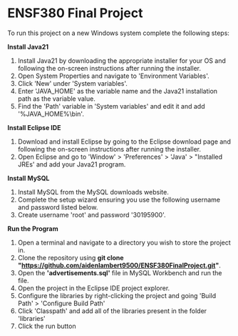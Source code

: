 # ENSF380 Final Project
To run this project on a new Windows system complete the following steps:

__Install Java21__ 
1. Install Java21 by downloading the appropriate installer for your OS and following the on-screen instructions after running the installer.
1. Open System Properties and navigate to 'Environment Variables'.
2. Click 'New' under 'System variables'.
3. Enter 'JAVA_HOME' as the variable name and the Java21 installation path as the variable value.
4. Find the 'Path' variable in 'System variables' and edit it and add '%JAVA_HOME%\bin'.

__Install Eclipse IDE__
1. Download and install Eclipse by going to the Eclipse download page and following the on-screen instructions after running the installer.
2. Open Eclipse and go to 'Window' > 'Preferences' > 'Java' > "Installed JREs' and add your Java21 program.
   
__Install MySQL__
1. Install MySQL from the MySQL downloads website.
2. Complete the setup wizard ensuring you use the following username and password listed below.
3. Create username 'root' and password '30195900'.

__Run the Program__
1. Open a terminal and navigate to a directory you wish to store the project in.
2. Clone the repository using __git clone "https://github.com/aidenlambert9500/ENSF380FinalProject.git"__.
4. Open the __'advertisements.sql'__ file in MySQL Workbench and run the file.
3. Open the project in the Eclipse IDE project explorer.
4. Configure the libraries by right-clicking the project and going 'Build Path' > 'Configure Build Path'
5. Click 'Classpath' and add all of the libraries present in the folder 'libraries'
6. Click the run button

   
